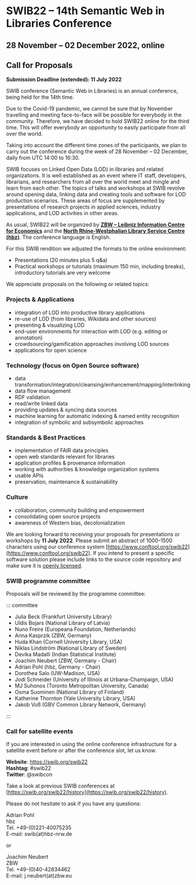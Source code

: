 # SWIB22 – 14th Semantic Web in Libraries Conference

## 28 November – 02 December 2022, online

## Call for Proposals

**Submission Deadline (extended): 11 July 2022**

SWIB conference (Semantic Web in Libraries) is an annual conference, being held
for the 14th time.

Due to the Covid-19 pandemic, we cannot be sure that by November travelling and
meeting face-to-face will be possible for everybody in the community.
Therefore, we have decided to hold SWIB22 online for the third time.  This will
offer everybody an opportunity to easily participate from all over the world.

Taking into account the different time zones of the participants, we plan to
carry out the conference during the week of 28 November – 02 December, daily
from UTC 14:00 to 16:30.

SWIB focuses on Linked Open Data (LOD) in libraries and related organizations.
It is well established as an event where IT staff, developers, librarians, and
researchers from all over the world meet and mingle and learn from each other.
The topics of talks and workshops at SWIB revolve around opening data, linking
data and creating tools and software for LOD production scenarios. These areas
of focus are supplemented by presentations of research projects in applied
sciences, industry applications, and LOD activities in other areas.

As usual, SWIB22 will be organized by **[ZBW – Leibniz Information Centre for
Economics](https://www.zbw.eu/en)** and the **[North Rhine-Westphalian Library
Service Centre (hbz)](https://www.hbz-nrw.de/)**. The conference language is
English.

For this SWIB rendition we adjusted the formats to the online environment:

* Presentations (20 minutes plus 5 q&a)
* Practical workshops or tutorials (maximum 150 min, including breaks), introductory tutorials are very welcome

We appreciate proposals on the following or related topics:

### Projects & Applications

* integration of LOD into productive library applications
* re-use of LOD (from libraries, Wikidata and other sources)
* presenting & visualizing LOD
* end-user environments for interaction with LOD (e.g. editing or annotation)
* crowdsourcing/gamification approaches involving LOD sources
* applications for open science

### Technology (focus on Open Source software)

* data transformation/integration/cleansing/enhancement/mapping/interlinking
* data flow management
* RDF validation
* read/write linked data
* providing updates & syncing data sources
* machine learning for automatic indexing & named entity recognition
* integration of symbolic and subsymbolic approaches

### Standards & Best Practices

* implementation of FAIR data principles
* open web standards relevant for libraries
* application profiles & provenance information
* working with authorities & knowledge organization systems
* usable APIs
* preservation, maintenance & sustainability

### Culture

* collaboration, community building and empowerment
* consolidating open source projects
* awareness of Western bias, decolonialization

We are looking forward to receiving your proposals for presentations or
workshops by **11 July 2022**. Please submit an abstract of 1000–1500
characters using our conference system
[https://www.conftool.org/swib22](https://www.conftool.org/swib22). If you
intend to present a specific software solution please include links to the
source code repository and make sure it is [openly
licensed](https://opensource.org/licenses).


### SWIB programme committee

Proposals will be reviewed by the programme committee:

::: committee

* Julia Beck (Frankfurt University Library)
* Uldis Bojars (National Library of Latvia)
* Nuno Freire (Europeana Foundation, Netherlands)
* Anna Kasprzik (ZBW, Germany)
* Huda Khan (Cornell University Library, USA)
* Niklas Lindström (National Library of Sweden)
* Devika Madalli (Indian Statistical Institute)
* Joachim Neubert (ZBW, Germany - Chair)
* Adrian Pohl (hbz, Germany - Chair)
* Dorothea Salo (UW-Madison, USA)
* Jodi Schneider (University of Illinois at Urbana-Champaign, USA)
* MJ Suhonos (Toronto Metropolitan University, Canada)
* Osma Suominen (National Library of Finland)
* Katherine Thornton (Yale University Library, USA)
* Jakob Voß (GBV Common Library Network, Germany)

:::

### Call for satellite events

If you are interested in using the online conference infrastructure for a
satellite event before or after the conference slot, let us know.

**Website**: https://swib.org/swib22 \
**Hashtag**: #swib22\
**Twitter**: @swibcon

Take a look at previous SWIB conferences at
[https://swib.org/swib22/history](https://swib.org/swib22/history).

Please do not hesitate to ask if you have any questions:


Adrian Pohl\
hbz\
Tel. +49-(0)221-40075235\
E-mail: swib(at)hbz-nrw.de

or

Joachim Neubert\
ZBW\
Tel. +49-(0)40-42834462\
E-mail: j.neubert(at)zbw.eu

